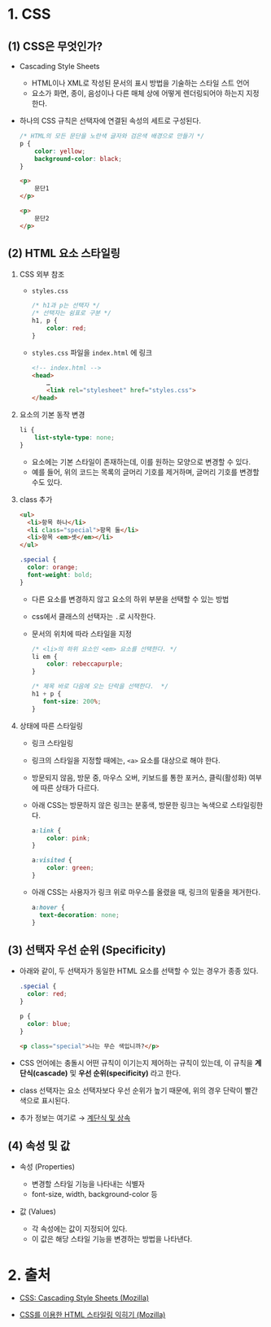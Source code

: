 # 1. CSS

## (1) CSS은 무엇인가?

- Cascading Style Sheets
  
  - HTML이나 XML로 작성된 문서의 표시 방법을 기술하는 스타일 스트 언어
  - 요소가 화면, 종이, 음성이나 다른 매체 상에 어떻게 렌더링되어야 하는지 지정한다.
  
- 하나의 CSS 규칙은 선택자에 연결된 속성의 세트로 구성된다.

  ```css
  /* HTML의 모든 문단을 노란색 글자와 검은색 배경으로 만들기 */
  p {
      color: yellow;
      background-color: black;
  }
  ```

  ```html
  <p>
      문단1
  </p>
  
  <p>
      문단2
  </p>
  ```



## (2) HTML 요소 스타일링

1. CSS 외부 참조

   - `styles.css`

     ```css
     /* h1과 p는 선택자 */
     /* 선택자는 쉼표로 구분 */
     h1, p {
         color: red;
     }
     ```

   - `styles.css` 파일을 `index.html` 에 링크

     ```html
     <!-- index.html -->
     <head>
         …
         <link rel="stylesheet" href="styles.css">
     </head>
     ```



2. 요소의 기본 동작 변경

   ```css
   li {
       list-style-type: none;
   }
   ```

   - 요소에는 기본 스타일이 존재하는데, 이를 원하는 모양으로 변경할 수 있다.
   - 예를 들어, 위의 코드는 목록의 글머리 기호를 제거하며, 글머리 기호를 변경할 수도 있다.



3. class 추가

   ```html
   <ul>
     <li>항목 하나</li>
     <li class="special">항목 둘</li>
     <li>항목 <em>셋</em></li>
   </ul>
   ```

   ```css
   .special {
     color: orange;
     font-weight: bold;
   }
   ```

   - 다른 요소를 변경하지 않고 요소의 하위 부분을 선택할 수 있는 방법

   - css에서 클래스의 선택자는 `.`로 시작한다.

   - 문서의 위치에 따라 스타일을 지정

     ```css
     /* <li>의 하위 요소인 <em> 요소를 선택한다. */
     li em {
         color: rebeccapurple;
     }
     
     /* 제목 바로 다음에 오는 단락을 선택한다.  */
     h1 + p {
     	font-size: 200%;
     }
     ```



4. 상태에 따른 스타일링

   - 링크 스타일링

   - 링크의 스타일을 지정할 때에는, `<a>` 요소를 대상으로 해야 한다.

   - 방문되지 않음, 방문 중, 마우스 오버, 키보드를 통한 포커스, 클릭(활성화) 여부에 따른 상태가 다르다.

   - 아래 CSS는 방문하지 않은 링크는 분홍색, 방문한 링크는 녹색으로 스타일링한다.

     ```css
     a:link {
         color: pink;
     }
     
     a:visited {
         color: green;
     }
     ```

   - 아래 CSS는 사용자가 링크 위로 마우스를 올렸을 때, 링크의 밑줄을 제거한다.

     ```css
     a:hover {
       text-decoration: none;
     }
     ```

     

## (3) 선택자 우선 순위 (Specificity)

- 아래와 같이, 두 선택자가 동일한 HTML 요소를 선택할 수 있는 경우가 종종 있다.

  ```css
  .special {
  	color: red;
  }
  
  p {
  	color: blue;
  }
  ```

  ```html
  <p class="special">나는 무슨 색입니까?</p>
  ```

- CSS 언어에는 충돌시 어떤 규칙이 이기는지 제어하는 규칙이 있는데, 이 규칙을 **계단식(cascade)** 및 **우선 순위(specificity)** 라고 한다.

- class 선택자는 요소 선택자보다 우선 순위가 높기 때문에, 위의 경우 단락이 빨간색으로 표시된다.

- 추가 정보는 여기로 → [계단식 및 상속](https://developer.mozilla.org/ko/docs/Learn/CSS/Building_blocks/Cascade_and_inheritance)



## (4) 속성 및 값

- 속성 (Properties)
  - 변경할 스타일 기능을 나타내는 식별자
  - font-size, width, background-color 등

- 값 (Values)
  - 각 속성에는 값이 지정되어 있다.
  - 이 값은 해당 스타일 기능을 변경하는 방법을 나타낸다.




# 2. 출처

- [CSS: Cascading Style Sheets (Mozilla)](https://developer.mozilla.org/ko/docs/Web/CSS)

- [CSS를 이용한 HTML 스타일링 익히기 (Mozilla)](https://developer.mozilla.org/ko/docs/Learn/CSS)
